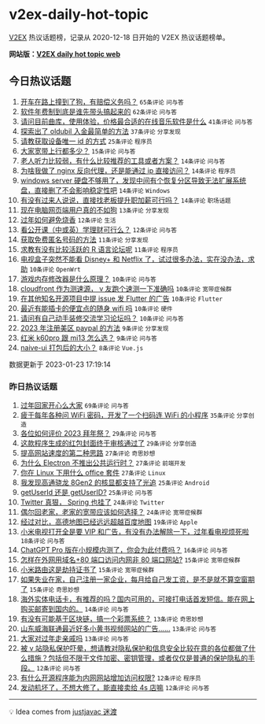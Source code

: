 # v2ex-daily-hot-topic

[V2EX](https://www.v2ex.com/) 热议话题榜，记录从 2020-12-18 日开始的 V2EX 热议话题榜单。

**网站版：[V2EX daily hot topic web](https://boojack.github.io/v2ex-daily-hot-topic-web/)**

## 今日热议话题

<!-- TODAY BEGIN -->

1. [开车在路上撞到了狗，有赔偿义务吗？](https://www.v2ex.com/t/910324) `65条评论` `问与答`
1. [软件年费制到底是谁先带头搞起来的](https://www.v2ex.com/t/910344) `62条评论` `问与答`
1. [请问目前曲库，使用体验，价格最合适的在线音乐软件是什么](https://www.v2ex.com/t/910323) `41条评论` `问与答`
1. [探索出了 oldubil 入金最简单的方法](https://www.v2ex.com/t/910321) `37条评论` `分享发现`
1. [请教获取设备唯一 id 的方式](https://www.v2ex.com/t/910357) `25条评论` `程序员`
1. [大家宽带上行都多少？](https://www.v2ex.com/t/910355) `15条评论` `问与答`
1. [老人听力比较弱，有什么比较推荐的工具或者方案？](https://www.v2ex.com/t/910336) `14条评论` `问与答`
1. [为啥我做了 nginx 反向代理，还是能通过 ip 直接访问？](https://www.v2ex.com/t/910369) `14条评论` `程序员`
1. [windows server 硬盘不够用了，发现中间有个恢复分区导致无法扩展系统盘，直接删了不会影响稳定性吧](https://www.v2ex.com/t/910374) `14条评论` `Windows`
1. [有没有过来人说说，直接找老板提升职加薪可行吗？](https://www.v2ex.com/t/910317) `14条评论` `职场话题`
1. [现在电脑网页端用户真的不如狗](https://www.v2ex.com/t/910379) `13条评论` `分享发现`
1. [过年如何避免烧香](https://www.v2ex.com/t/910381) `12条评论` `生活`
1. [看公开课（中或英）学理财可行么？](https://www.v2ex.com/t/910319) `12条评论` `问与答`
1. [获取免费匿名号码的方法](https://www.v2ex.com/t/910395) `11条评论` `分享发现`
1. [求教有没有比较活跃的 R 语言论坛呢](https://www.v2ex.com/t/910376) `11条评论` `程序员`
1. [电视盒子突然不能看 Disney+ 和 Netflix 了，试过很多办法，实在没办法，求助](https://www.v2ex.com/t/910361) `10条评论` `OpenWrt`
1. [游戏内存修改器是什么原理？](https://www.v2ex.com/t/910350) `10条评论` `问与答`
1. [cloudfront 作为测速源， v 友跑个速测一下准确吗](https://www.v2ex.com/t/910349) `10条评论` `宽带症候群`
1. [在其他知名开源项目中提 issue 发 Flutter 的广告](https://www.v2ex.com/t/910343) `10条评论` `Flutter`
1. [最近有能插卡的便宜点的随身 wifi 吗](https://www.v2ex.com/t/910331) `10条评论` `硬件`
1. [请问有自己动手装修交流学习论坛吗？](https://www.v2ex.com/t/910318) `10条评论` `问与答`
1. [2023 年注册美区 paypal 的方法](https://www.v2ex.com/t/910351) `9条评论` `分享发现`
1. [红米 k60pro 跟 mi13 怎么选？](https://www.v2ex.com/t/910325) `9条评论` `问与答`
1. [naive-ui 打包后的大小？](https://www.v2ex.com/t/910337) `8条评论` `Vue.js`

数据更新于 2023-01-23 17:19:14

<!-- TODAY END -->

### 昨日热议话题

<!-- YESTERDAY BEGIN -->

1. [过年回家开心么大家](https://www.v2ex.com/t/910234) `69条评论` `问与答`
1. [疲于每年各种问 WiFi 密码，开发了一个扫码连 WiFi 的小程序](https://www.v2ex.com/t/910232) `35条评论` `分享创造`
1. [各位如何评价 2023 拜年祭？](https://www.v2ex.com/t/910222) `29条评论` `问与答`
1. [这款程序生成的红包封面终于审核通过了](https://www.v2ex.com/t/910245) `29条评论` `分享创造`
1. [提高网站速度的第二种思路](https://www.v2ex.com/t/910229) `27条评论` `奇思妙想`
1. [为什么 Electron 不推出公共运行时？](https://www.v2ex.com/t/910242) `27条评论` `前端开发`
1. [你在 Linux 下用什么 office 套件](https://www.v2ex.com/t/910259) `27条评论` `Linux`
1. [我发现高通骁龙 8Gen2 的核显都支持了光追](https://www.v2ex.com/t/910225) `25条评论` `Android`
1. [getUserId 还是 getUserID?](https://www.v2ex.com/t/910246) `25条评论` `问与答`
1. [Twitter 真狠， Spring 也挂了](https://www.v2ex.com/t/910247) `24条评论` `Twitter`
1. [偶尔回老家，老家的宽带应该如何选择？](https://www.v2ex.com/t/910273) `24条评论` `宽带症候群`
1. [经过对比，高德地图已经远远超越百度地图](https://www.v2ex.com/t/910277) `19条评论` `Apple`
1. [小米电视打开全是要 VIP 和广告，有没有办法解除一下，过年看电视烦死啦](https://www.v2ex.com/t/910265) `18条评论` `问与答`
1. [ChatGPT Pro 版在小规模内测了，你会为此付费吗？](https://www.v2ex.com/t/910270) `16条评论` `问与答`
1. [怎样在外网用域名+80 端口访问内网非 80 端口网站?](https://www.v2ex.com/t/910253) `15条评论` `宽带症候群`
1. [小米路由这是劫持证书了](https://www.v2ex.com/t/910237) `15条评论` `宽带症候群`
1. [如果失业在家，自己注册一家企业，每月给自己发工资，是不是就不算空窗期了](https://www.v2ex.com/t/910224) `15条评论` `奇思妙想`
1. [海外实体电话卡，有推荐的吗？国内可用的，可接打电话首发短信。能在网上购买邮寄到国内的。](https://www.v2ex.com/t/910249) `14条评论` `问与答`
1. [有没有可能基于区块链，搞一个彩票系统？](https://www.v2ex.com/t/910268) `13条评论` `奇思妙想`
1. [山东威海联通最近好多小黄书视频网站的广告……](https://www.v2ex.com/t/910251) `13条评论` `问与答`
1. [大家对过年走亲戚吗](https://www.v2ex.com/t/910250) `13条评论` `问与答`
1. [被 v 站隐私保护吓晕，想请教对隐私保护和信息安全比较在意的各位都做了什么措施？包括但不限于文件加密、密钥管理，或者仅仅是普通的保护隐私的手段。](https://www.v2ex.com/t/910294) `12条评论` `问与答`
1. [有什么开源程序能为内网网站增加访问权限?](https://www.v2ex.com/t/910263) `12条评论` `程序员`
1. [发动机坏了，不想大修了，能直接卖给 4s 店嘛](https://www.v2ex.com/t/910227) `12条评论` `问与答`

<!-- YESTERDAY END -->

---

💡 Idea comes from [justjavac 迷渡](https://github.com/justjavac/)
